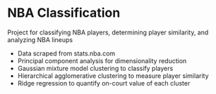 # NBA Classification

Project for classifying NBA players, determining player similarity, and analyzing NBA lineups

- Data scraped from stats.nba.com
- Principal component analysis for dimensionality reduction
- Gaussian mixture model clustering to classify players
- Hierarchical agglomerative clustering to measure player similarity
- Ridge regression to quantify on-court value of each cluster
